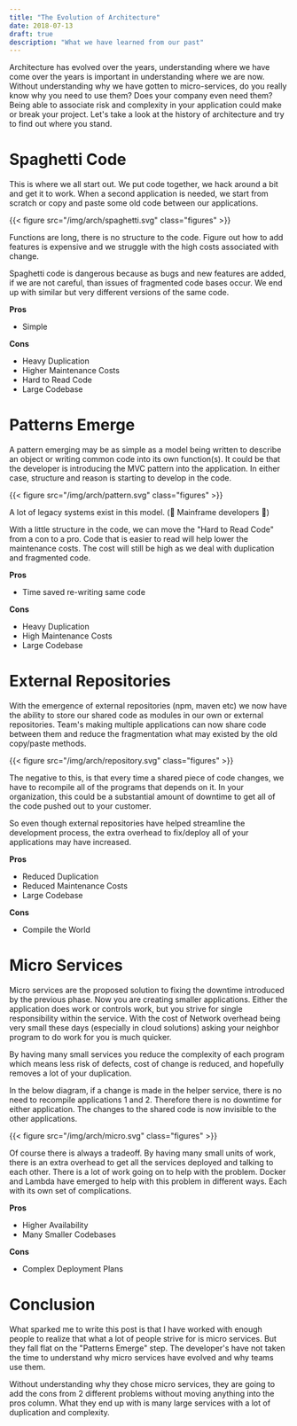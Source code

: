 ```yaml
---
title: "The Evolution of Architecture"
date: 2018-07-13
draft: true
description: "What we have learned from our past"
---
```


Architecture has evolved over the years, understanding where we have come over the years is important in understanding where we are now. Without understanding why we have gotten to micro-services, do you really know why you need to use them? Does your company even need them? Being able to associate risk and complexity in your application could make or break your project. Let's take a look at the history of architecture and try to find out where you stand.

# Spaghetti Code

This is where we all start out. We put code together, we hack around a bit and get it to work. When a second application is needed, we start from scratch or copy and paste some old code between our applications.

{{< figure src="/img/arch/spaghetti.svg" class="figures" >}}

Functions are long, there is no structure to the code. Figure out how to add features is expensive and we struggle with the high costs associated with change.

Spaghetti code is dangerous because as bugs and new features are added, if we are not careful, than issues of fragmented code bases occur. We end up with similar but very different versions of the same code.

**Pros**

- Simple

**Cons**

- Heavy Duplication
- Higher Maintenance Costs
- Hard to Read Code
- Large Codebase

# Patterns Emerge

A pattern emerging may be as simple as a model being written to describe an object or writing common code into its own function(s). It could be that the developer is introducing the MVC pattern into the application. In either case, structure and reason is starting to develop in the code.

{{< figure src="/img/arch/pattern.svg" class="figures" >}}

A lot of legacy systems exist in this model. (:wave: Mainframe developers :wave:)

With a little structure in the code, we can move the "Hard to Read Code" from a con to a pro. Code that is easier to read will help lower the maintenance costs. The cost will still be high as we deal with duplication and fragmented code.

**Pros**

- Time saved re-writing same code

**Cons**

- Heavy Duplication
- High Maintenance Costs
- Large Codebase

# External Repositories

With the emergence of external repositories (npm, maven etc) we now have the ability to store our shared code as modules in our own or external repositories. Team's making multiple applications can now share code between them and reduce the fragmentation what may existed by the old copy/paste methods.

{{< figure src="/img/arch/repository.svg" class="figures" >}}

The negative to this, is that every time a shared piece of code changes, we have to recompile all of the programs that depends on it. In your organization, this could be a substantial amount of downtime to get all of the code pushed out to your customer.

So even though external repositories have helped streamline the development process, the extra overhead to fix/deploy all of your applications may have increased.

**Pros**

- Reduced Duplication
- Reduced Maintenance Costs
- Large Codebase

**Cons**

- Compile the World

# Micro Services

Micro services are the proposed solution to fixing the downtime introduced by the previous phase. Now you are creating smaller applications. Either the application does work or controls work, but you strive for single responsibility within the service. With the cost of Network overhead being very small these days (especially in cloud solutions) asking your neighbor program to do work for you is much quicker.

By having many small services you reduce the complexity of each program which means less risk of defects, cost of change is reduced, and hopefully removes a lot of your duplication.

In the below diagram, if a change is made in the helper service, there is no need to recompile applications 1 and 2. Therefore there is no downtime for either application. The changes to the shared code is now invisible to the other applications.

{{< figure src="/img/arch/micro.svg" class="figures" >}}

Of course there is always a tradeoff. By having many small units of work, there is an extra overhead to get all the services deployed and talking to each other. There is a lot of work going on to help with the problem. Docker and Lambda have emerged to help with this problem in different ways. Each with its own set of complications.

**Pros**

- Higher Availability
- Many Smaller Codebases

**Cons**

- Complex Deployment Plans

# Conclusion

What sparked me to write this post is that I have worked with enough people to realize that what a lot of people strive for is micro services. But they fall flat on the "Patterns Emerge" step. The developer's have not taken the time to understand why micro services have evolved and why teams use them.

Without understanding why they chose micro services, they are going to add the cons from 2 different problems without moving anything into the pros column. What they end up with is many large services with a lot of duplication and complexity.
